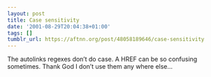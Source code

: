 ```yaml
---
layout: post
title: Case sensitivity
date: '2001-08-29T20:04:38+01:00'
tags: []
tumblr_url: https://aftnn.org/post/48058189646/case-sensitivity
---
```

<p>The autolinks regexes don&rsquo;t do case. A HREF can be so confusing sometimes. Thank God I don&rsquo;t use them any where else&hellip;</p>
